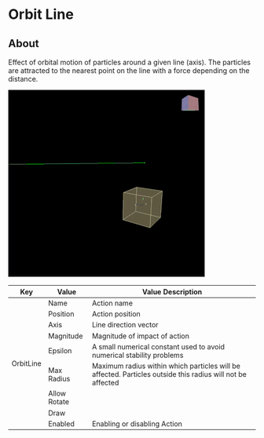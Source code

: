 # Orbit Line

## About

Effect of orbital motion of particles around a given line (axis). The particles are attracted to the nearest point on the line with a force depending on the distance.

![alt text](assets/gifs/orbit-line.gif)

<table><thead>
  <tr>
    <th>Key</th>
    <th>Value</th>
    <th>Value Description</th>
  </tr></thead>
<tbody>
  <tr>
    <td rowspan="9">OrbitLine</td>
    <td>Name</td>
    <td>Action name</td>
  </tr>
  <tr>
    <td>Position</td>
    <td>Action position</td>
  </tr>
  <tr>
    <td>Axis</td>
    <td>Line direction vector</td>
  </tr>
  <tr>
    <td>Magnitude</td>
    <td>Magnitude of impact of action</td>
  </tr>
  <tr>
    <td>Epsilon</td>
    <td>A small numerical constant used to avoid numerical stability problems</td>
  </tr>
  <tr>
    <td>Max Radius</td>
    <td>Maximum radius within which particles will be affected. Particles outside this radius will not be affected</td>
  </tr>
  <tr>
    <td>Allow Rotate</td>
    <td></td>
  </tr>
  <tr>
    <td>Draw</td>
    <td></td>
  </tr>
  <tr>
    <td>Enabled</td>
    <td>Enabling or disabling Action</td>
  </tr>
</tbody>
</table>
